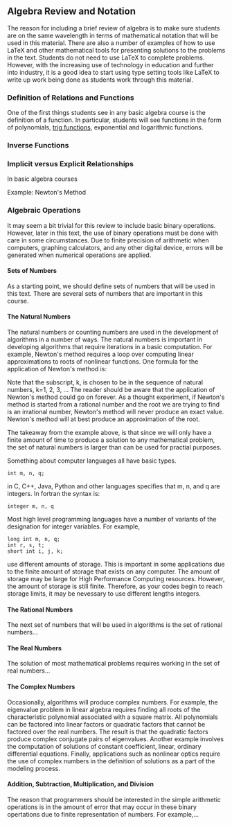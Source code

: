 ## Algebra Review and Notation

The reason for including a brief review of algebra is to make sure students are on the same wavelength in terms of mathematical
notation that will be used in this material. There are also a number of examples of how to use LaTeX and other mathematical
tools for presenting solutions to the problems in the text. Students do not need to use LaTeX to complete problems. However,
with the increasing use of technology in education and further into industry, it is a good idea to start using type setting
tools like LaTeX to write up work being done as students work through this material.

### Definition of Relations and Functions

One of the first things students see in any basic algebra course is the definition of a function. In particular, students will
see functions in the form of polynomials, [trig functions](https://jvkoebbe.github.io/math4610/basicReview/trigonometry),
exponential and logarithmic functions.

### Inverse Functions

### Implicit versus Explicit Relationships

In basic algebra courses

Example: Newton's Method

### Algebraic Operations

It may seem a bit trivial for this review to include basic binary operations. However, later in this text, the use of binary
operations must be done with care in some circumstances. Due to finite precision of arithmetic when computers, graphing
calculators, and any other digital device, errors will be generated when numerical operations are applied.

#### Sets of Numbers

As a starting point, we should define sets of numbers that will be used in this text. There are several sets of numbers that
are important in this course. 

#### The Natural Numbers

The natural numbers or counting numbers are used in the development of algorithms in a number of ways. The natural numbers is 
important in developing algorithms that require iterations in a basic computation. For example, Newton's method requires a loop 
over computing linear approximations to roots of nonlinear functions. One formula for the application of Newton's method is:

Note that the subscript, k, is chosen to be in the sequence of natural numbers, k=1, 2, 3, ... The reader should be aware that
the application of Newton's method could go on forever. As a thought experiment, if Newton's method is started from a rational
number and the root we are trying to find is an irrational number, Newton's method will never produce an exact value. Newton's
method will at best produce an approximation of the root.

The takeaway from the example above, is that since we will only have a finite amount of time to produce a solution to any
mathematical problem, the set of natural numbers is larger than can be used for practial purposes.

Something about computer languages all have basic types.

    int m, n, q;

in C, C++, Java, Python and other languages specifies that m, n, and q are integers. In fortran the syntax is:

    integer m, n, q

Most high level programming languages have a number of variants of the designation for integer variables. For example,

    long int m, n, q;
    int r, s, t;
    short int i, j, k;

use different amounts of storage. This is important in some applications due to the finite amount of storage that exists on
any computer. The amount of storage may be large for High Performance Computing resources. However, the amount of storage is
still finite. Therefore, as your codes begin to reach storage limits, it may be nevessary to use different lengths integers.

#### The Rational Numbers

The next set of numbers that will be used in algorithms is the set of rational numbers...

#### The Real Numbers

The solution of most mathematical problems requires working in the set of real numbers...

#### The Complex Numbers

Occasionally, algorithms will produce complex numbers. For example, the eigenvalue problem in linear algebra requires
finding all roots of the characteristic polynomial associated with a square matrix. All polynomials can be factored into
linear factors or quadratic factors that cannot be factored over the real numbers. The result is that the quadratic factors
produce complex conjugate pairs of eigenvalues. Another example involves the computation of solutions of constant
coefficient, linear, ordinary differential equations. Finally, applications such as nonlinear optics require the use of
complex numbers in the definition of solutions as a part of the modeling process.

#### Addition, Subtraction, Multiplication, and Division

The reason that programmers should be interested in the simple arithmetic operations is in the amount of error that may occur
in these binary opertations due to finite representation of numbers. For example,...
